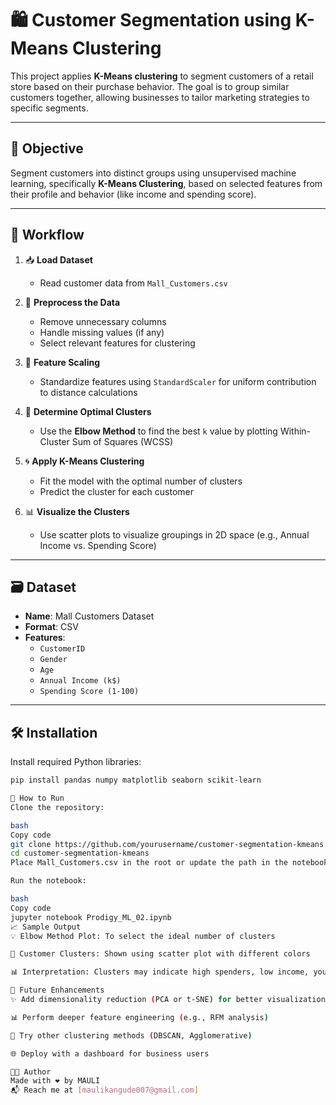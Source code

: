 # 🛍️ Customer Segmentation using K-Means Clustering

This project applies **K-Means clustering** to segment customers of a retail store based on their purchase behavior. The goal is to group similar customers together, allowing businesses to tailor marketing strategies to specific segments.

---

## 🎯 Objective

Segment customers into distinct groups using unsupervised machine learning, specifically **K-Means Clustering**, based on selected features from their profile and behavior (like income and spending score).

---

## 🧠 Workflow

1. 📥 **Load Dataset**  
   - Read customer data from `Mall_Customers.csv`

2. 🧼 **Preprocess the Data**  
   - Remove unnecessary columns  
   - Handle missing values (if any)  
   - Select relevant features for clustering

3. 📏 **Feature Scaling**  
   - Standardize features using `StandardScaler` for uniform contribution to distance calculations

4. 🧮 **Determine Optimal Clusters**  
   - Use the **Elbow Method** to find the best `k` value by plotting Within-Cluster Sum of Squares (WCSS)

5. 🌀 **Apply K-Means Clustering**  
   - Fit the model with the optimal number of clusters  
   - Predict the cluster for each customer

6. 📊 **Visualize the Clusters**  
   - Use scatter plots to visualize groupings in 2D space (e.g., Annual Income vs. Spending Score)

---

## 🗃️ Dataset

- **Name**: Mall Customers Dataset  
- **Format**: CSV  
- **Features**:
  - `CustomerID`  
  - `Gender`  
  - `Age`  
  - `Annual Income (k$)`  
  - `Spending Score (1-100)`

---

## 🛠️ Installation

Install required Python libraries:

```bash
pip install pandas numpy matplotlib seaborn scikit-learn

🚀 How to Run
Clone the repository:

bash
Copy code
git clone https://github.com/yourusername/customer-segmentation-kmeans.git
cd customer-segmentation-kmeans
Place Mall_Customers.csv in the root or update the path in the notebook/script.

Run the notebook:

bash
Copy code
jupyter notebook Prodigy_ML_02.ipynb
📈 Sample Output
💡 Elbow Method Plot: To select the ideal number of clusters

🧠 Customer Clusters: Shown using scatter plot with different colors

📊 Interpretation: Clusters may indicate high spenders, low income, young shoppers, etc.

🔮 Future Enhancements
✨ Add dimensionality reduction (PCA or t-SNE) for better visualization

📊 Perform deeper feature engineering (e.g., RFM analysis)

🤖 Try other clustering methods (DBSCAN, Agglomerative)

🌐 Deploy with a dashboard for business users

👨‍💻 Author
Made with ❤️ by MAULI
📬 Reach me at [maulikangude007@gmail.com]


